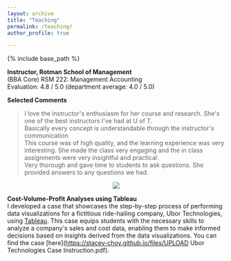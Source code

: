 ```yaml
---
layout: archive
title: "Teaching"
permalink: /teaching/
author_profile: true

---
```

{% include base_path %}
<!-- {% include toc %} -->



**Instructor, Rotman School of Management** \
(BBA Core) RSM 222: Management Accounting \
Evaluation: 4.8 / 5.0 (department average: 4.0 / 5.0)  

**Selected Comments** 
> I love the instructor's enthusiasm for her course and research. She's one of the best instructors I've had at U of T.\
> Basically every concept is understandable through the instructor's communication \
> This course was of high quality, and the learning experience was very interesting. She made the class very engaging and the in class assignments were very insightful and practical.\
> Very thorough and gave time to students to ask questions. She provided answers to any questions we had.


<p align="center">
  <img src="https://stacey-choy.github.io/files/ubor tech.png?raw=true"/>
</p>
<!-- <div style="text-align: center;">
![alt text](https://stacey-choy.github.io/files/ubor tech.png?raw=true)
</div> -->

**Cost-Volume-Profit Analyses using Tableau** \
I developed a case that showcases the step-by-step process of performing data visualizations for a fictitious ride-hailing company, Ubor Technologies, using [Tableau](https://www.tableau.com/academic/students). This case equips students with the necessary skills to analyze a company's sales and cost data, enabling them to make informed decisions based on insights derived from the data visualizations.
You can find the case [here](https://stacey-choy.github.io/files/UPLOAD Ubor Technologies Case Instruction.pdf).  





<!-- {% include base_path %} -->

<!-- {% for post in site.teaching reversed %}
  {% include archive-single.html %}
{% endfor %} -->
